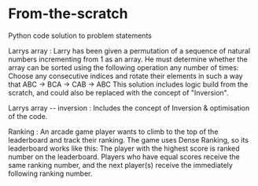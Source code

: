 # From-the-scratch
Python code solution to problem statements

Larrys array : Larry has been given a permutation of a sequence of natural numbers incrementing from 1 as an array. He must determine whether the array can be sorted using the following operation any number of times:
Choose any  consecutive indices and rotate their elements in such a way that ABC -> BCA -> CAB -> ABC
This solution includes logic build from the scratch, and could also be replaced with the concept of "Inversion".

Larrys array -- inversion : Includes the concept of Inversion & optimisation of the code.

Ranking : An arcade game player wants to climb to the top of the leaderboard and track their ranking. The game uses Dense Ranking, so its leaderboard works like this:
The player with the highest score is ranked number  on the leaderboard.
Players who have equal scores receive the same ranking number, and the next player(s) receive the immediately following ranking number.
